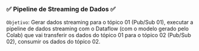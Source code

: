 ### ✅ Pipeline de Streaming de Dados ✅

`Objetivo`: Gerar dados streaming para o tópico 01 (Pub/Sub 01), executar a pipeline de dados streaming com o Dataflow (com o modelo gerado pelo Colab) que vai transferir os dados do tópico 01 para o tópico 02 (Pub/Sub 02), consumir os dados do tópico 02.
